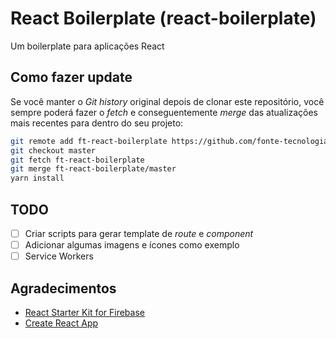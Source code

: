 # React Boilerplate (react-boilerplate)

Um boilerplate para aplicações React

## Como fazer update

Se você manter o _Git history_ original depois de clonar este repositório, você sempre poderá fazer o _fetch_ e conseguentemente _merge_ das atualizações mais recentes para dentro do seu projeto:

```bash
git remote add ft-react-boilerplate https://github.com/fonte-tecnologia/react-boilerplate.git
git checkout master
git fetch ft-react-boilerplate
git merge ft-react-boilerplate/master
yarn install
```

## TODO

- [ ] Criar scripts para gerar template de _route_ e _component_
- [ ] Adicionar algumas imagens e ícones como exemplo
- [ ] Service Workers

## Agradecimentos

- [React Starter Kit for Firebase](https://github.com/kriasoft/react-firebase-starter)
- [Create React App](https://github.com/facebook/create-react-app)
